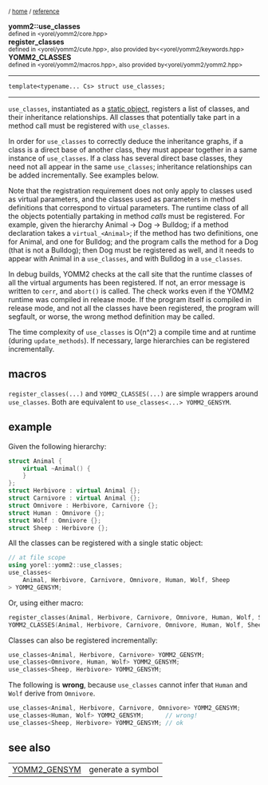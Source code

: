 

<sub>/ [home](/README.md) / [reference](/reference/README.md) </sub>

**yomm2::use_classes**<br>
<sub>defined in <yorel/yomm2/core.hpp></sub>
<br>
**register_classes**<br>
<sub>defined in <yorel/yomm2/cute.hpp>, also provided by<<yorel/yomm2/keywords.hpp></sub>
<br>
**YOMM2_CLASSES**<br>
<sub>defined in <yorel/yomm2/macros.hpp>, also provided by<yorel/yomm2/yomm2.hpp></sub>

---
```
template<typename... Cs> struct use_classes;
```
---

`use_classes`, instantiated as a [static object](static-object.md), registers
a list of classes, and their inheritance relationships. All classes that
potentially take part in a method call must be registered with `use_classes`.

In order for `use_classes` to correctly deduce the inheritance graphs, if a
class is a direct base of another class, they must appear together in a same
instance of `use_classes`. If a class has several direct base classes, they
need not all appear in the same `use_classes`; inheritance relationships can
be added incrementally. See examples below.

Note that the registration requirement does not only apply to classes used as
virtual parameters, and the classes used as parameters in method definitions
that correspond to virtual parameters. The runtime class of all the objects
potentially partaking in method *calls* must be registered. For example,
given the hierarchy Animal -> Dog -> Bulldog; if a method declaration takes a
`virtual_<Animal>`; if the method has two definitions, one for Animal, and
one for Bulldog; and the program calls the method for a Dog (that is not a
Bulldog); then Dog must be registered as well, and it needs to appear with
Animal in a `use_classes`, and with Bulldog in a `use_classes`.

In debug builds, YOMM2 checks at the call site that the runtime classes of
all the virtual arguments has been registered. If not, an error message is
written to `cerr`, and `abort()` is called. The check works even if the YOMM2
runtime was compiled in release mode. If the program itself is compiled in
release mode, and not all the classes have been registered, the program will
segfault, or worse, the wrong method definition may be called.

The time complexity of `use_classes` is O(n^2) a compile time and at runtime
(during `update_methods`). If necessary, large hierarchies can be registered
incrementally.

## macros

`register_classes(...)`  and `YOMM2_CLASSES(...)` are simple wrappers around
`use_classes`. Both are equivalent to `use_classes<...> YOMM2_GENSYM`.

## example

Given the following hierarchy:


```c++
struct Animal {
    virtual ~Animal() {
    }
};
struct Herbivore : virtual Animal {};
struct Carnivore : virtual Animal {};
struct Omnivore : Herbivore, Carnivore {};
struct Human : Omnivore {};
struct Wolf : Omnivore {};
struct Sheep : Herbivore {};
```

All the classes can be registered with a single static object:

```c++
// at file scope
using yorel::yomm2::use_classes;
use_classes<
    Animal, Herbivore, Carnivore, Omnivore, Human, Wolf, Sheep
> YOMM2_GENSYM;
```

Or, using either macro:

```c++
register_classes(Animal, Herbivore, Carnivore, Omnivore, Human, Wolf, Sheep);
YOMM2_CLASSES(Animal, Herbivore, Carnivore, Omnivore, Human, Wolf, Sheep);
```

Classes can also be registered incrementally:

```c++
use_classes<Animal, Herbivore, Carnivore> YOMM2_GENSYM;
use_classes<Omnivore, Human, Wolf> YOMM2_GENSYM;
use_classes<Sheep, Herbivore> YOMM2_GENSYM;
```


The following is **wrong**, because `use_classes` cannot infer that `Human`
and `Wolf` derive from `Omnivore`.


```c++
use_classes<Animal, Herbivore, Carnivore, Omnivore> YOMM2_GENSYM;
use_classes<Human, Wolf> YOMM2_GENSYM;      // wrong!
use_classes<Sheep, Herbivore> YOMM2_GENSYM; // ok
```


## see also

|  | |
|---|---|
| [YOMM2_GENSYM](YOMM2_GENSYM.md) | generate a symbol



